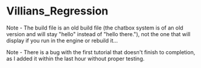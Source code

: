# Villians_Regression

Note - The build file is an old build file (the chatbox system is of an old version and will stay "hello" instead of "hello there."), not the one that will display if you run in the engine or rebuild it...

Note - There is a bug with the first tutorial that doesn't finish to completion, as I added it within the last hour without proper testing.
